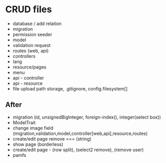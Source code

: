 # CRUD files

- database / add relation
- migration
- permission seeder
- model
- validation request
- routes (web, api)
- controllers
- lang
- resource/pages
- menu
- api - controller
- api - resource
- file upload path storage, .gitignore, config.filesystem[]

## After
- migration (id, unsignedBigInteger, foreign-index(), integer(select box))
- ModelTrait
- change image field (migration,validation,model,controller[web,api],resource,routes)
- create/edit page remove === (string)
- show page (borderless)
- create/edit page - (row split), (select2 remove), (remove user)
- pamfs
